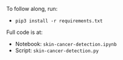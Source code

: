 To follow along, run:
- `pip3 install -r requirements.txt`

Full code is at:
- Notebook: `skin-cancer-detection.ipynb`
- Script: `skin-cancer-detection.py`